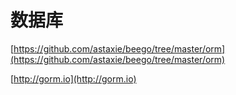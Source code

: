 # 数据库

[https://github.com/astaxie/beego/tree/master/orm](https://github.com/astaxie/beego/tree/master/orm)

[http://gorm.io](http://gorm.io)